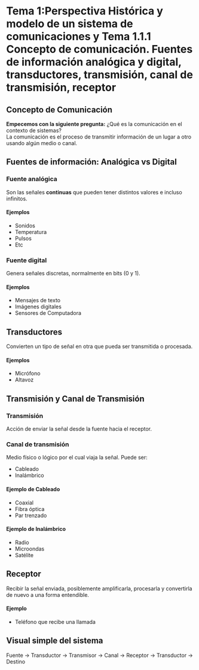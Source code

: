 # Tema 1:Perspectiva Histórica y modelo de un sistema de comunicaciones  y Tema 1.1.1 Concepto de comunicación. Fuentes de información analógica y digital, transductores, transmisión, canal de transmisión, receptor  
## Concepto de Comunicación
**Empecemos con la siguiente pregunta:** ¿Qué es la comunicación en el contexto de sistemas?  
La comunicación es el proceso de transmitir información de un lugar a otro usando algún medio o canal.  
## Fuentes de información: Analógica vs Digital  
### Fuente analógica  
Son las señales **__continuas__** que pueden tener distintos valores e incluso infinitos.  
#### Ejemplos  
- Sonidos  
- Temperatura  
- Pulsos  
- Etc
### Fuente digital
Genera señales discretas, normalmente en bits (0 y 1).  
#### Ejemplos  
- Mensajes de texto  
- Imágenes digitales  
- Sensores de Computadora
## Transductores
Convierten un tipo de señal en otra que pueda ser transmitida o procesada.
#### Ejemplos  
- Micrófono  
- Altavoz  
## Transmisión y Canal de Transmisión  
### Transmisión  
Acción de enviar la señal desde la fuente hacia el receptor.  
### Canal de transmisión  
Medio físico o lógico por el cual viaja la señal. Puede ser:  
- Cableado  
- Inalámbrico  
#### Ejemplo de Cableado  
- Coaxial  
- Fibra óptica  
- Par trenzado  
#### Ejemplo de Inalámbrico  
- Radio  
- Microondas  
- Satélite
## Receptor
Recibir la señal enviada, posiblemente amplificarla, procesarla y convertirla de nuevo a una forma entendible.  
#### Ejemplo  
- Teléfono que recibe una llamada
## Visual simple del sistema
Fuente → Transductor → Transmisor → Canal → Receptor → Transductor → Destino  
